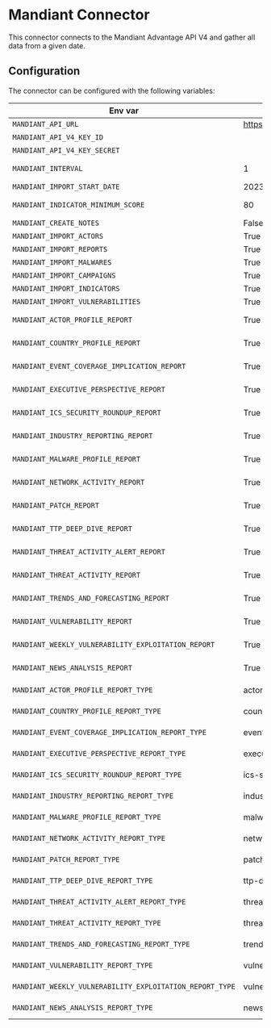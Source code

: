 # Mandiant Connector

This connector connects to the Mandiant Advantage API V4 and gather all data from a given date.

## Configuration

The connector can be configured with the following variables:

| Env var | Default | Description |
| - | - | - |
| `MANDIANT_API_URL` | https://api.intelligence.mandiant.com | URL for the Mandiant API |
| `MANDIANT_API_V4_KEY_ID` | | Mandiant API Key ID |
| `MANDIANT_API_V4_KEY_SECRET` | | Mandiant API Key Secret |
| `MANDIANT_INTERVAL` | 1 | Number of the days between each collection. |
| `MANDIANT_IMPORT_START_DATE` | 2023-01-01 | Date to start collect data |
| `MANDIANT_INDICATOR_MINIMUM_SCORE` | 80 | Minimum score (based on mscore) that an indicator must have to be processed |
| `MANDIANT_CREATE_NOTES` | False | Create notes |
| `MANDIANT_IMPORT_ACTORS` | True | Enable to collect actors |
| `MANDIANT_IMPORT_REPORTS` | True | Enable to collect reports |
| `MANDIANT_IMPORT_MALWARES` | True | Enable to collect malwares |
| `MANDIANT_IMPORT_CAMPAIGNS` | True | Enable to collect campaigns |
| `MANDIANT_IMPORT_INDICATORS` | True | Enable to collect indicators |
| `MANDIANT_IMPORT_VULNERABILITIES` | True | Enable to collect vulnerabilities |
| `MANDIANT_ACTOR_PROFILE_REPORT` | True | Enable to collect report type actor profile |
| `MANDIANT_COUNTRY_PROFILE_REPORT` | True | Enable to collect report type country_profile |
| `MANDIANT_EVENT_COVERAGE_IMPLICATION_REPORT` | True | Enable to collect report type event_coverage_implication |
| `MANDIANT_EXECUTIVE_PERSPECTIVE_REPORT` | True | Enable to collect report type executive_perspective |
| `MANDIANT_ICS_SECURITY_ROUNDUP_REPORT` | True | Enable to collect report type ics_security_roundup |
| `MANDIANT_INDUSTRY_REPORTING_REPORT` | True | Enable to collect report type industry_reporting |
| `MANDIANT_MALWARE_PROFILE_REPORT` | True | Enable to collect report type malware_profile |
| `MANDIANT_NETWORK_ACTIVITY_REPORT` | True | Enable to collect report type network_activity_reports |
| `MANDIANT_PATCH_REPORT` | True | Enable to collect report type patch_report |
| `MANDIANT_TTP_DEEP_DIVE_REPORT` | True | Enable to collect report type ttp_deep_dive |
| `MANDIANT_THREAT_ACTIVITY_ALERT_REPORT` | True | Enable to collect report type threat_activity_alert |
| `MANDIANT_THREAT_ACTIVITY_REPORT` | True | Enable to collect report type threat_activity_report |
| `MANDIANT_TRENDS_AND_FORECASTING_REPORT` | True | Enable to collect report type trends_and_forecasting |
| `MANDIANT_VULNERABILITY_REPORT` | True | Enable to collect report type vulnerability_report |
| `MANDIANT_WEEKLY_VULNERABILITY_EXPLOITATION_REPORT` | True | Enable to collect report type weekly_vulnerability_exploitation_report |
| `MANDIANT_NEWS_ANALYSIS_REPORT` | True | Enable to collect report type news_analysis |
| `MANDIANT_ACTOR_PROFILE_REPORT_TYPE` | actor-profile | Report type on vocabulary `report_types_ov` |
| `MANDIANT_COUNTRY_PROFILE_REPORT_TYPE` | country-profile | Report type on vocabulary `report_types_ov` |
| `MANDIANT_EVENT_COVERAGE_IMPLICATION_REPORT_TYPE` | event-coverage | Report type on vocabulary `report_types_ov` |
| `MANDIANT_EXECUTIVE_PERSPECTIVE_REPORT_TYPE` | executive-perspective | Report type on vocabulary `report_types_ov` |
| `MANDIANT_ICS_SECURITY_ROUNDUP_REPORT_TYPE` | ics-security-roundup | Report type on vocabulary `report_types_ov` |
| `MANDIANT_INDUSTRY_REPORTING_REPORT_TYPE` | industry | Report type on vocabulary `report_types_ov` |
| `MANDIANT_MALWARE_PROFILE_REPORT_TYPE` | malware-profile | Report type on vocabulary `report_types_ov` |
| `MANDIANT_NETWORK_ACTIVITY_REPORT_TYPE` | network-activity | Report type on vocabulary `report_types_ov` |
| `MANDIANT_PATCH_REPORT_TYPE` | patch | Report type on vocabulary `report_types_ov` |
| `MANDIANT_TTP_DEEP_DIVE_REPORT_TYPE` | ttp-deep-dive | Report type on vocabulary `report_types_ov` |
| `MANDIANT_THREAT_ACTIVITY_ALERT_REPORT_TYPE` | threat-alert | Report type on vocabulary `report_types_ov` |
| `MANDIANT_THREAT_ACTIVITY_REPORT_TYPE` | threat-activity | Report type on vocabulary `report_types_ov` |
| `MANDIANT_TRENDS_AND_FORECASTING_REPORT_TYPE` | trends-forecasting | Report type on vocabulary `report_types_ov` |
| `MANDIANT_VULNERABILITY_REPORT_TYPE` | vulnerability | Report type on vocabulary `report_types_ov` |
| `MANDIANT_WEEKLY_VULNERABILITY_EXPLOITATION_REPORT_TYPE` | vulnerability-exploitation | Report type on vocabulary `report_types_ov` |
| `MANDIANT_NEWS_ANALYSIS_REPORT_TYPE` | news-analysis | Report type on vocabulary `report_types_ov` |